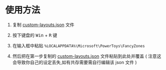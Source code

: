 # 使用方法

1. 复制 [custom-layouts.json](custom-layouts.json) 文件  

2. 按下键盘的 <kbd>Win</kbd> + <kbd>R</kbd> 键  

3. 在输入框中粘贴 ``%LOCALAPPDATA%\Microsoft\PowerToys\FancyZones``  

4. 然后把在第一步复制的 [custom-layouts.json](custom-layouts.json) 文件粘贴到此处并覆盖 ( 注意这会导致你自己的设定丢失,如有共存需要需自行编辑该 json 文件 )